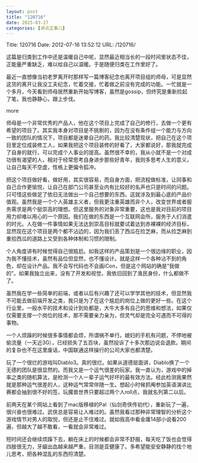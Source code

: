 ```yaml
---
layout: post
title: "120716"
date: 2025-03-27
categories: [讲点正事儿]
---
```


Title: 120716
Date: 2012-07-16 13:52:12
URL: /120716/

这篇是归类到工作中还是温暖自己中呢，显然最近相当长的一段时间里状态不佳，正能量严重缺乏，难以给自己以温暖。于是随便归类在工作里好了。

最近一直想像当初老罗离开时那样写一篇博客纪念也离开项目组的师母，可是显然这货的离开让我没工夫纪念，忙着交接，忙着做之前没有完成的功能。一忙就是一个多月，今天看到师母居然重新开始写博客，虽然是gossip，但终究是重新捡起了笔，我也静静心，跟上步伐。

more

师母是一个非常优秀的产品人，他在这个项目上完成了自己的修行，去做一个更有希望的项目了。其实我本身对项目是不挑剔的，因为在没有条件组一个能力与方向一致的团队的情况下，项目都是迷晕自己的药。我比较清楚现状，把自己在这个项目里定位成装修工人，如果我把这个项目装修的好看了，大家都说好，那我就完成了自身的就行，可以完成个人事业的提高。虽然很不幸的，我从小就不是一个对成功很有渴望的人，相对于经常思考自身进步那些好青年，我则多思考人生的意义，让自己每天不空虚，性格上更偏令狐冲。

把这个项目做好看，做好用，其实很容易，而自身方面，把流程做标准，让同事和自己合作更愉悦，让自己在部门公司甚至业内有比较好的名声也只是时间的问题。只可惜这些做足了依旧无法做出一个自己想要的东西。这就涉及到最心底的产品价值观。虽然我是一个个人英雄主义者，但我更注重英雄而非个人，改变世界或者服务需求是两个挺崇高的理想。但这里服务的对象非常重要，这也是我对目前的项目用力却难以用心的一个原因。我们在做的东西是一个互联网会所，服务于人们消遣的时光。人在做一件事情如果无法达到崇高目标就要试着达到赤裸裸的经济目标，显然现在这个项目是两个都不沾边的，因为我们丢了西瓜在捡芝麻，而从捡芝麻到重拾西瓜的道路上又受到各种体制和习惯的限制。

个人角度讲有时候觉得自己很尴尬。如我这样的产品策划是一个很边缘的职业，因为我不懂技术，虽然有品位但显然，也不懂设计。就是这样一个各种沾不到的角色，却在设计产品。我不会写代码也不会画iCon，但是这个网站的确是“我做的”。如果我独立出来，没有了开发和视觉，我依旧回到了渔民身份，什么都做不了。

虽然我在学一些简单的前端，或者以后有兴趣了还可以学学其他的技术，但显然我不可能去做前端开发之类，我只是为了在这个尴尬的岗位上做的更好一些。在这个行业里，一般水平的技术和设计到处都是，大牛大多有自己的思维和想法，如果仅仅需要支撑一个岗位的技术，那不需要亲力亲为，但灵气却是完全可遇而不可得的事物。

一个人烦躁的时候很多事情都会烦，所谓祸不单行。媳妇的手机有问题，不停地被偷流量（一天近3G），已经损失了五百块，虽然投诉了十多次那边说会退款。期间的复杂也不在这里废话，中国联通这样操行的公司大家也都清楚。

玩了一个很烂的游戏叫Diablo3。真的很烂。如果从道德层面讲，Diablo换了一个无德的团队是很显然的。而我又是一个运气很差的玩家。我一直认为，游戏中的掉率之类的随机算法，是检测一个人一辈子运气好坏的最有效方法。经此检测我果然就是那种运气很差的人，这种运气常常伴随一生。想起小时候抓阄参加英语演讲比赛都会抽到很不好的签，玩魔兽世界只要超过两个人roll点，我就名列第二以后。

前两天在某个网站上看到了mac版移植的Pal（仙剑奇侠传初代），重新玩了一遍，很兴奋也很难过。武侠总是容易让人难过的。虽然我看过那种非常理智的分析这个游戏情节对男人的取悦，但还是止不住难过。就如我高中看金庸14部小说看200遍，但越大了越不敢看，一看就会非常难过。

短时间还会继续烦躁下去，躺在床上的时候都会非常不舒服，每天吃了饭也会觉得四肢很无力，牙龈出血越来越严重，目测是亚健康了。多希望能安安静静的找个地儿思考，把各种混乱的东西捋清楚。